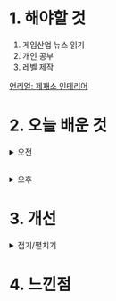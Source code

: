 
# 1. 해야할 것

1. 게임산업 뉴스 읽기 
2. 개인 공부  
3. 레벨 제작

[언리얼: 제재소 인테리어](https://dev.epicgames.com/community/learning/courses/qRG/unreal-engine-b03e6f/BKmk/unreal-engine-41b681)



# 2. 오늘 배운 것

<details>
<summary>오전</summary>

## 오늘의 게임 뉴스

■ '식혼도: 백화요란', 4월 18일 스팀 출시
CFK(대표 구창식)은 오늘(8일), 동양 판타지 탄막슈팅 '식혼도: 백화요란'의 스팀판 글로벌 발매일을 오는 4월 18일로 결정하고 발매에 앞서 게임의 주요 특징을 소개하는 첫 번째 시간을 갖는다고 밝혔습니다. '식혼도: 백화요란'은 국내 인디 개발사 '디어팜(Deerfarm)'이 개발한 게임으로, 동양풍 세계관을 배경으로 지옥에서 탈출한 요괴들의 탄막을 피하고 영혼을 수집, 강력한 공격으로 적들을 쓰러뜨려 나가는 종스크롤 슈팅 장르를 표방하고 있습니다.

■ 넷마블문화재단, '제20회 넷마블게임콘서트' 참가자 모집
넷마블문화재단(이사장 방준혁)은 오는 27일 넷마블 사옥에서 개최 예정인 '제20회 넷마블게임콘서트' 참가자를 모집한다고 8일 밝혔습니다. 넷마블게임콘서트는 넷마블문화재단이 건강한 게임문화 조성과 확산을 위해 2019년부터 여러 분야의 전문가를 초빙해 게임산업 트렌드 및 미래 비전을 공유하고 전문가와 현업자의 경험을 나누는 오픈 포럼 형식의 사회공헌 프로그램입니다.

■ 씰WTF, 아시아 지역 CBT 참가자 모집
플레이위드코리아(대표 김학준)는 ㈜플레이위드게임즈가 개발 중인 '씰WTF(영문 Seal :What The Fun)'의 아시아 지역의 CBT 참가자를 금일부터 모집합니다. 오는 21일까지 예정된 아시아 지역의 첫 CBT 참가자 모집은 한국을 포함해 인도네시아, 대만, 태국 등의 국가에서 진행되며, 누구나 신청이 가능하며, 신청 유저 전원이 테스트에 참여가 가능합니다.

■ 페르소나5: 더 팬텀X, 4월 18일 출시
SEGA의 정식 라이선스를 받아, ATLUS가 전면 감수하고 글로벌 게임업체 퍼펙트 월드 게임즈가 정성 들여 개발한 모바일 RPG '페르소나5: 더 팬텀X' (이하 P5X) 의 한국 정식 출시일이 4월 18일로 확정되었습니다. 공개된 PV 영상처럼 'P5X'는 '페르소나5'의 세계관 설정을 바탕으로 이야기가 전개되며, 원작의 스타일리시한 감각을 완벽히 재현하는 동시에 새로운 캐릭터와 스토리로 흥미진진한 게임 경험을 할 수 있습니다.

■ 인도게임협회, 부회장에 크래프톤 손현일 법인장 선임
우리나라 한국게임산업협회에 해당하는 IDGS(Indian Digital Gaming Society, 인도 디지털 게임 협회)가 크래프톤 손현일 인도법인장을 부회장(Vice President)으로 선임했습니다. IDGS는 인도 게임산업의 건강한 발전과 책 임감 있는 게임 장려를 추구합니다.

■ 전용기 의원, LCK 디도스 사태에 "특수본 설치라도 해야"
더불어민주당 전용기 의원이 최근 LCK 디도스(DDoS) 사태에 수사기관의 발 빠른 대응을 촉구했습니다. 전용기 의원은 6일 SNS를 통해 "인터넷 방송인을 대상으로 디도스 공격이 쏟아진 것이 벌써 수개월 전, 중간에 LCK 중계가 중단되기까지 했는데 여전히 해결은 요원해 보인다"라며 "국가의 제1역할은 국민들이 범죄로부터 안전한 환경을 제공하는 것, 범죄로부터 불안하지 않도록 예방하고 만약 발생했다면 조속히 조치해 추가 피해를 막는 것이다"라고 밝혔습니다.

■ 프로스트펑크2, 4월 15일부터 베타 테스트 진행 
혹한 속 인간 군상의 모습을 볼 수 있는 게임, 프로스트펑크2가 베타 테스트를 진행합니다. 11비트 스튜디오가 개발 중인 프로스트펑크2는 눈보라로 멸망한 세계에서 살아남은 자들의 모습을 다뤘던 도시 생존 게임 프로스트펑크의 후속작입니다.

■ 쿵야 레스토랑즈, 카카오프렌즈와 팝업스토어 운영
넷마블(대표 권영식, 김병규)은 콘텐츠 마케팅 자회사 엠엔비(MNB, 대표 배민호)가 카카오프렌즈샵과 협업해 팝업스토어를 운영한다고 5일 밝혔습니다. 팝업스토어 관련 자세한 내용은 쿵야 레스토랑즈 공식 인스타그램과 카카오프렌즈 공식 인스타그램에서 확인할 수 있습니다.

■ 2D 액션 게임 '선즈 오브 발할라', 한국어판 금일 출시
에이치투 인터렉티브(이하 H2 INTERACTIVE, 대표 허준하)는 '픽셀 체스트(Pixel Chest)'가 개발하고 '후디드 홀스(Hooded Horse)'가 배급한 '선즈 오브 발할라(Sons of Valhalla)'의 PC 한국어판을 오늘(4월 5일) 다이렉트  게임즈를 통하여 정식 출시하였고, 출시를 기념하여 2주간 할인 프로모션 및 네이버페이 지급 이벤트를 진행한다고 밝혔습니다. 플레이어는 주인공인 바이킹 전사 '소랄드 올라프손'이 되어, 자신의 고향을 불태우고 연인을 빼앗은 채 머나먼 잉글랜드 지방까지 도주한 야를을 추격하게 됩니다.

■ 홍순헌 후보, "해운대 세계적 게임 도시로 만들겠다" 공약
홍순헌 더불어민주당 해운대갑 국회의원 후보가 '게임도시 해운대 조성'을 공약했습니다. 게임 관련 인프라를 두루 갖춘 해운대의 이점을 살려 '게임도시 부산'을 뛰어넘는 세계적인 '게임 메카 해운대'를 조성하겠다는 선언입니다.

■ 별이되어라2, 글로벌 다운로드 150만 기록
하이브IM(대표 정우용)은 5일, 자사가 서비스하고 플린트(대표 김영모)에서 개발한 2D 액션 MORPG '별이되어라2: 베다의 기사들'이 글로벌 다운로드 수 150만 건을 돌파했다고 밝혔습니다. 별이되어라2: 베다의 기사들'은 지난 2일 정식 출시 이후, 국내에서는 출시 하루 만에 구글플레이 인기 게임 순위에서 1위를 차지했으며, 일본에서는 애플 앱스토어와 구글플레이 인기 게임 순위 모두 1위를 기록했습니다.

■ 아슬아슬 여관 운영! '던전 인' 텀블벅 펀딩 시작 
국내 인디게임 개발사 '캣 소사이어티'는 지난 5일 현재 개발 중인 게임 '던전 인'의 텀블벅 크라우드 펀딩을 도전한다고 전했습니다. 4월 5일(금) 텀블벅 펀딩을 시작한 '던전 인'은 오는 5월 7일(화)까지 약 한 달간 본  펀딩을 진행합니다.

■ 오디션, 이제 스토브에서도 플레이 가능
스마일게이트가 대한민국 PC 온라인 리듬게임의 대명사라 할 수 있는 '오디션(개발사 T3엔터테인먼트, 대표 홍민균)'의 스토브 채널링 정식 서비스를 시작했다고 5일(금) 밝혔습니다. 또한, 오는 18일까지 10레벨을 달성한  이용자 중에서 추첨을 통해 15명에게 오디션 마우스 장패드를 지급하고, 스토브 오디션의 게임 플레이 인증과 스크린샷을 오디션 상점 게시판에 등록하면, 추첨을 통해 10명에게 오디션 굿즈 (스리브 박스, 콜드컵, 피크닉  매트)를 제공합니다.
</details>

##

<details>
<summary>오후</summary>


</details>




# 3. 개선


<details>
<summary>접기/펼치기</summary>


</details>



# 4. 느낀점


